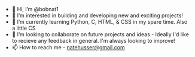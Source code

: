 - 👋 Hi, I’m @bobnat1
- 👀 I’m interested in building and developing new and exciting projects!
- 🌱 I’m currently learning Python, C, HTML, & CSS in my spare time. Also a little CS
- 💞️ I’m looking to collaborate on future projects and ideas - Ideally I'd like to recieve any feedback in general. I'm always looking to improve!
- 📫 How to reach me - natehusser@gmail.com

<!---
bobnat1/bobnat1 is a ✨ special ✨ repository because its `README.md` (this file) appears on your GitHub profile.
You can click the Preview link to take a look at your changes.
--->
